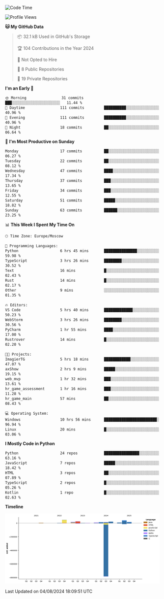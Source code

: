 <!--START_SECTION:waka-->
![Code Time](http://img.shields.io/badge/Code%20Time-438%20hrs%2050%20mins-blue)

![Profile Views](http://img.shields.io/badge/Profile%20Views-1-blue)

**🐱 My GitHub Data** 

> 📦 32.1 kB Used in GitHub's Storage 
 > 
> 🏆 104 Contributions in the Year 2024
 > 
> 🚫 Not Opted to Hire
 > 
> 📜 8 Public Repositories 
 > 
> 🔑 19 Private Repositories 
 > 
**I'm an Early 🐤** 

```text
🌞 Morning                31 commits          ███░░░░░░░░░░░░░░░░░░░░░░   11.44 % 
🌆 Daytime                111 commits         ██████████░░░░░░░░░░░░░░░   40.96 % 
🌃 Evening                111 commits         ██████████░░░░░░░░░░░░░░░   40.96 % 
🌙 Night                  18 commits          ██░░░░░░░░░░░░░░░░░░░░░░░   06.64 % 
```
📅 **I'm Most Productive on Sunday** 

```text
Monday                   17 commits          ██░░░░░░░░░░░░░░░░░░░░░░░   06.27 % 
Tuesday                  22 commits          ██░░░░░░░░░░░░░░░░░░░░░░░   08.12 % 
Wednesday                47 commits          ████░░░░░░░░░░░░░░░░░░░░░   17.34 % 
Thursday                 37 commits          ███░░░░░░░░░░░░░░░░░░░░░░   13.65 % 
Friday                   34 commits          ███░░░░░░░░░░░░░░░░░░░░░░   12.55 % 
Saturday                 51 commits          █████░░░░░░░░░░░░░░░░░░░░   18.82 % 
Sunday                   63 commits          ██████░░░░░░░░░░░░░░░░░░░   23.25 % 
```


📊 **This Week I Spent My Time On** 

```text
🕑︎ Time Zone: Europe/Moscow

💬 Programming Languages: 
Python                   6 hrs 45 mins       ███████████████░░░░░░░░░░   59.98 % 
TypeScript               3 hrs 26 mins       ████████░░░░░░░░░░░░░░░░░   30.52 % 
Text                     16 mins             █░░░░░░░░░░░░░░░░░░░░░░░░   02.43 % 
Rust                     14 mins             █░░░░░░░░░░░░░░░░░░░░░░░░   02.17 % 
Other                    9 mins              ░░░░░░░░░░░░░░░░░░░░░░░░░   01.35 % 

🔥 Editors: 
VS Code                  5 hrs 40 mins       █████████████░░░░░░░░░░░░   50.23 % 
WebStorm                 3 hrs 26 mins       ████████░░░░░░░░░░░░░░░░░   30.56 % 
PyCharm                  1 hr 55 mins        ████░░░░░░░░░░░░░░░░░░░░░   17.00 % 
Rustrover                14 mins             █░░░░░░░░░░░░░░░░░░░░░░░░   02.20 % 

🐱‍💻 Projects: 
ImagierTG                5 hrs 18 mins       ████████████░░░░░░░░░░░░░   47.07 % 
axShow                   2 hrs 9 mins        █████░░░░░░░░░░░░░░░░░░░░   19.15 % 
web_mvp                  1 hr 32 mins        ███░░░░░░░░░░░░░░░░░░░░░░   13.61 % 
hr_game_assessment       1 hr 16 mins        ███░░░░░░░░░░░░░░░░░░░░░░   11.28 % 
hr_game_main             57 mins             ██░░░░░░░░░░░░░░░░░░░░░░░   08.43 % 

💻 Operating System: 
Windows                  10 hrs 56 mins      ████████████████████████░   96.94 % 
Linux                    20 mins             █░░░░░░░░░░░░░░░░░░░░░░░░   03.06 % 
```

**I Mostly Code in Python** 

```text
Python                   24 repos            ████████████████░░░░░░░░░   63.16 % 
JavaScript               7 repos             █████░░░░░░░░░░░░░░░░░░░░   18.42 % 
HTML                     3 repos             ██░░░░░░░░░░░░░░░░░░░░░░░   07.89 % 
TypeScript               2 repos             █░░░░░░░░░░░░░░░░░░░░░░░░   05.26 % 
Kotlin                   1 repo              █░░░░░░░░░░░░░░░░░░░░░░░░   02.63 % 
```



**Timeline**

![Lines of Code chart](https://raw.githubusercontent.com/adlemx/adlemx/main/assets/bar_graph.png)


 Last Updated on 04/08/2024 18:09:51 UTC
<!--END_SECTION:waka-->
